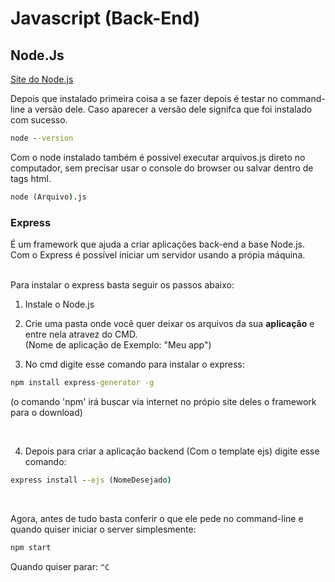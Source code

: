 # Javascript (Back-End)

## Node.Js

[Site do Node.js](https://nodejs.org/en/)

Depois que instalado primeira coisa a se fazer depois é testar no command-line a versão dele. Caso aparecer a versão dele signifca que foi instalado com sucesso.

```cmd
node --version
```

Com o node instalado também é possivel executar arquivos.js direto no computador, sem precisar usar o console do browser ou salvar dentro de tags html.

```cmd
node (Arquivo).js
```

### Express

É um framework que ajuda a criar aplicações back-end a base Node.js. Com o Express é possível iniciar um servidor usando a própia máquina.<br><br>

Para instalar o express basta seguir os passos abaixo:

1. Instale o Node.js

2. Crie uma pasta onde você quer deixar os arquivos da sua **aplicação**  e entre nela atravez do CMD.<br>
(Nome de aplicação de Exemplo: "Meu app")

3. No cmd digite esse comando para instalar o express:

```cmd
npm install express-generator -g
```

(o comando 'npm' irá buscar via internet no própio site deles o framework para o download)

<br>

4. Depois para criar a aplicação backend (Com o template ejs) digite esse comando:

```cmd
express install --ejs (NomeDesejado)
```

<br>

Agora, antes de tudo basta conferir o que ele pede no command-line e quando quiser iniciar o server simplesmente:

```cmd
npm start
```

Quando quiser parar: `^C`
